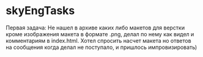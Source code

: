 # skyEngTasks

Первая задача:
Не нашел в архиве каких либо макетов для верстки кроме изображения макета в формате .png,
делал по нему как видел и комментариям в index.html. 
Хотел спросить насчет макета но ответов на сообщения когда делал не поступало, и пришлось импровизировать)
